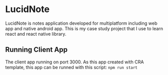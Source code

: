 # LucidNote
LucidNote is notes application developed for multiplatform including web app and native android app. This is my case study project that I use to learn react and react native library.
## Running Client App
The client app running on port 3000. As this app created with CRA template, this app can be runned with this script:
`npm run start`
